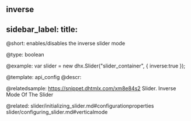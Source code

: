 inverse
---
sidebar_label: 
title: 
---          

@short: 
enables/disables the inverse slider mode




@type: boolean

@example: 
var slider = new dhx.Slider("slider_container", { 
    inverse:true
});


@template:	api_config
@descr: 

@relatedsample: https://snippet.dhtmlx.com/xm8e84s2	Slider. Inverse Mode Of The Slider

@related: slider/initializing_slider.md#configurationproperties
slider/configuring_slider.md#verticalmode